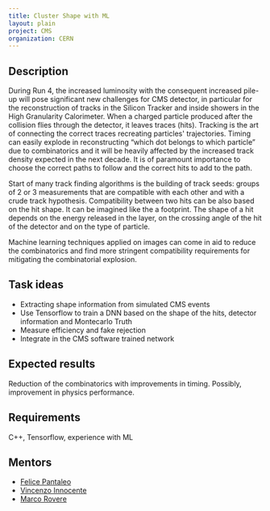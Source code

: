 ```yaml
---
title: Cluster Shape with ML
layout: plain
project: CMS
organization: CERN
---
```


## Description
During Run 4, the increased luminosity with the consequent increased pile-up will pose significant new challenges for CMS detector, 
in particular for the reconstruction of tracks in the Silicon Tracker and inside showers in the High Granularity Calorimeter.
When a charged particle produced after the collision flies through the detector, it leaves traces (hits).
Tracking is the art of connecting the correct traces recreating particles' trajectories. 
Timing can easily explode in reconstructing “which dot belongs to which particle” due to combinatorics and 
it will be heavily affected by the increased track density expected in the next decade. 
It is of paramount importance to choose the correct paths to follow and the correct hits to add to the path.

Start of many track finding algorithms is the building of track seeds: groups of 2 or 3 measurements 
that are compatible with each other and  with a crude track hypothesis. 
Compatibility between two hits can be also based on the hit shape. It can be imagined like the a footprint.
The shape of a hit depends on the energy released in the layer, on the crossing angle of the hit of the detector and on the type of particle.

Machine learning techniques applied on images can come in aid to reduce the combinatorics and find more stringent compatibility requirements for mitigating the combinatorial explosion.


## Task ideas
 * Extracting shape information from simulated CMS events
 * Use Tensorflow to train a DNN based on the shape of the hits, detector information and Montecarlo Truth
 * Measure efficiency and fake rejection
 * Integrate in the CMS software trained network
 
## Expected results
Reduction of the combinatorics with improvements in timing. Possibly, improvement in physics performance.

## Requirements
C++, Tensorflow, experience with ML

## Mentors 
  * [Felice Pantaleo](mailto:felice.pantaleo@cern.ch)
  * [Vincenzo Innocente](mailto:vincenzo.innocente@cern.ch)
  * [Marco Rovere](mailto:marco.rovere@cern.ch)

